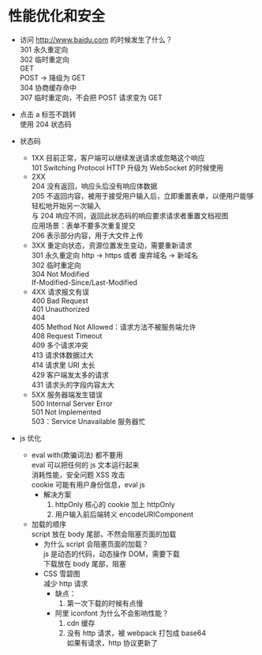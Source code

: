 # 性能优化和安全  
- 访问 http://www.baidu.com 的时候发生了什么？  
  301 永久重定向  
  302 临时重定向  
    GET  
    POST -> 降级为 GET  
  304 协商缓存命中  
  307 临时重定向，不会把 POST 请求变为 GET  

- 点击 a 标签不跳转  
  使用 204 状态码  

- 状态码  
  - 1XX 目前正常，客户端可以继续发送请求或忽略这个响应  
    101 Switching Protocol HTTP 升级为 WebSocket 的时候使用  
  - 2XX  
    204 没有返回，响应头后没有响应体数据  
    205 不返回内容，被用于接受用户输入后，立即重置表单，以便用户能够轻松地开始另一次输入  
      与 204 响应不同，返回此状态码的响应要求请求者重置文档视图  
      应用场景：表单不要多次重复提交  
    206 表示部分内容，用于大文件上传  
  - 3XX 重定向状态，资源位置发生变动，需要重新请求  
    301 永久重定向 http -> https 或者 废弃域名 -> 新域名  
    302 临时重定向  
    304 Not Modified  
      If-Modified-Since/Last-Modified  
  - 4XX 请求报文有误  
    400 Bad Request  
    401 Unauthorized  
    404  
    405 Method Not Allowed：请求方法不被服务端允许  
    408 Request Timeout  
    409 多个请求冲突  
    413 请求体数据过大  
    414 请求里 URI 太长  
    429 客户端发太多的请求  
    431 请求头的字段内容太大  
  - 5XX 服务器端发生错误  
    500 Internal Server Error  
    501 Not Implemented  
    503：Service Unavailable 服务器忙  

- js 优化  
  - eval with(欺骗词法) 都不要用  
    eval 可以把任何的 js 文本运行起来  
    消耗性能，安全问题 XSS 攻击  
    cookie 可能有用户身份信息，eval js  
    - 解决方案  
      1. httpOnly 核心的 cookie 加上 httpOnly  
      2. 用户输入前后端转义 encodeURIComponent  
  - 加载的顺序  
    script 放在 body 尾部，不然会阻塞页面的加载  
    - 为什么 script 会阻塞页面的加载？  
      js 是动态的代码，动态操作 DOM，需要下载  
      下载放在 body 尾部，阻塞  
    - CSS 雪碧图  
      减少 http 请求  
      - 缺点：  
        1. 第一次下载的时候有点慢  
      - 阿里 iconfont 为什么不会影响性能？  
        1. cdn 缓存  
        2. 没有 http 请求，被 webpack 打包成 base64  
          如果有请求，http 协议更新了